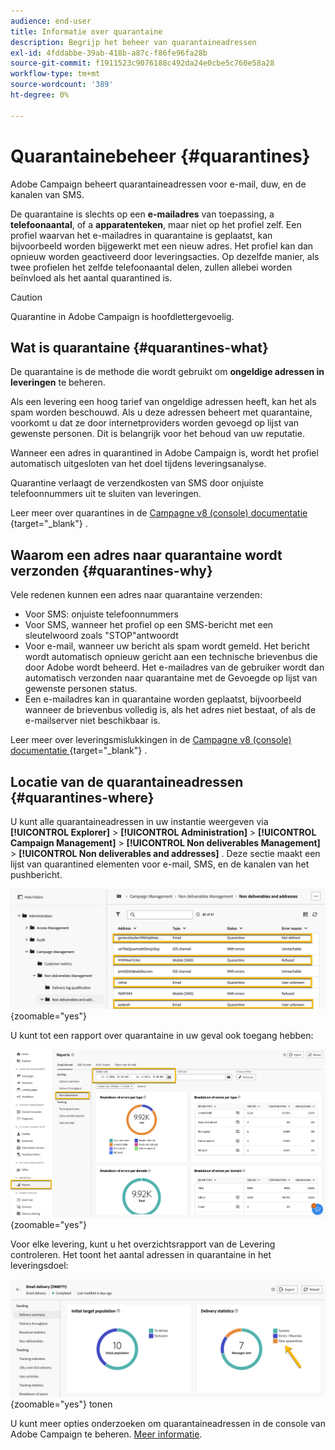 ```yaml
---
audience: end-user
title: Informatie over quarantaine
description: Begrijp het beheer van quarantaineadressen
exl-id: 4fddabbe-39ab-418b-a87c-f86fe96fa28b
source-git-commit: f1911523c9076188c492da24e0cbe5c760e58a28
workflow-type: tm+mt
source-wordcount: '389'
ht-degree: 0%

---
```


# Quarantainebeheer {#quarantines}

Adobe Campaign beheert quarantaineadressen voor e-mail, duw, en de kanalen van SMS.

De quarantaine is slechts op een **e-mailadres** van toepassing, a **telefoonaantal**, of a **apparatenteken**, maar niet op het profiel zelf. Een profiel waarvan het e-mailadres in quarantaine is geplaatst, kan bijvoorbeeld worden bijgewerkt met een nieuw adres. Het profiel kan dan opnieuw worden geactiveerd door leveringsacties. Op dezelfde manier, als twee profielen het zelfde telefoonaantal delen, zullen allebei worden beïnvloed als het aantal quarantined is.

>[!CAUTION]
>
>Quarantine in Adobe Campaign is hoofdlettergevoelig.

## Wat is quarantaine {#quarantines-what}

De quarantaine is de methode die wordt gebruikt om **ongeldige adressen in leveringen** te beheren.

Als een levering een hoog tarief van ongeldige adressen heeft, kan het als spam worden beschouwd. Als u deze adressen beheert met quarantaine, voorkomt u dat ze door internetproviders worden gevoegd op lijst van gewenste personen. Dit is belangrijk voor het behoud van uw reputatie.

Wanneer een adres in quarantined in Adobe Campaign is, wordt het profiel automatisch uitgesloten van het doel tijdens leveringsanalyse.

Quarantine verlaagt de verzendkosten van SMS door onjuiste telefoonnummers uit te sluiten van leveringen.

Leer meer over quarantines in de [ Campagne v8 (console) documentatie ](https://experienceleague.adobe.com/nl/docs/campaign/campaign-v8/send/failures/quarantines){target="_blank"} .

## Waarom een adres naar quarantaine wordt verzonden {#quarantines-why}

Vele redenen kunnen een adres naar quarantaine verzenden:

* Voor SMS: onjuiste telefoonnummers
* Voor SMS, wanneer het profiel op een SMS-bericht met een sleutelwoord zoals &quot;STOP&quot;antwoordt
* Voor e-mail, wanneer uw bericht als spam wordt gemeld. Het bericht wordt automatisch opnieuw gericht aan een technische brievenbus die door Adobe wordt beheerd. Het e-mailadres van de gebruiker wordt dan automatisch verzonden naar quarantaine met de Gevoegde op lijst van gewenste personen status.
* Een e-mailadres kan in quarantaine worden geplaatst, bijvoorbeeld wanneer de brievenbus volledig is, als het adres niet bestaat, of als de e-mailserver niet beschikbaar is.

Leer meer over leveringsmislukkingen in de [ Campagne v8 (console) documentatie ](https://experienceleague.adobe.com/nl/docs/campaign/campaign-v8/send/failures/delivery-failures){target="_blank"} .

## Locatie van de quarantaineadressen {#quarantines-where}

U kunt alle quarantaineadressen in uw instantie weergeven via **[!UICONTROL Explorer]** > **[!UICONTROL Administration]** > **[!UICONTROL Campaign Management]** > **[!UICONTROL Non deliverables Management]** > **[!UICONTROL Non deliverables and addresses]** . Deze sectie maakt een lijst van quarantined elementen voor e-mail, SMS, en de kanalen van het pushbericht.

![ plaats van de quarantaine in de interface van Adobe Campaign ](assets/quarantine_location.png){zoomable="yes"}

U kunt tot een rapport over quarantaine in uw geval ook toegang hebben:

![ Quarantine rapporten in de interface van Adobe Campaign ](assets/quarantine_reports.png){zoomable="yes"}

Voor elke levering, kunt u het overzichtsrapport van de Levering controleren. Het toont het aantal adressen in quarantaine in het leveringsdoel:

![ Samenvattingsrapport van de Levering die quarantined adressen ](assets/quarantine_delivery.png){zoomable="yes"} tonen

U kunt meer opties onderzoeken om quarantaineadressen in de console van Adobe Campaign te beheren. [Meer informatie](https://experienceleague.adobe.com/nl/docs/campaign/campaign-v8/send/failures/quarantines#access-quarantined-addresses).